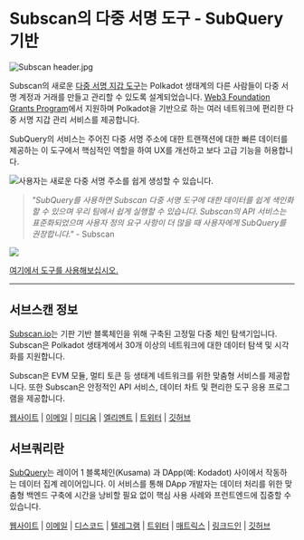 # Subscan의 다중 서명 도구 - SubQuery 기반

![Subscan header.jpg](https://cdn-images-1.medium.com/max/1600/1*Xs3mJrvClJq3qBzWU48fjg.jpeg)

Subscan의 새로운 [다중 서명 지갑 도구](https://medium.com/r/?url=https%3A%2F%2Fmultisig.subscan.io%2F)는 Polkadot 생태계의 다른 사람들이 다중 서명 계정과 거래를 만들고 관리할 수 있도록 설계되었습니다. [Web3 Foundation Grants Program](https://github.com/w3f/Grants-Program/blob/master/applications/multisignature_management_tool.md)에서 지원하며 Polkadot을 기반으로 하는 여러 네트워크에 편리한 다중 서명 지갑 관리 서비스를 제공합니다.

SubQuery의 서비스는 주어진 다중 서명 주소에 대한 트랜잭션에 대한 빠른 데이터를 제공하는 이 도구에서 핵심적인 역할을 하여 UX를 개선하고 보다 고급 기능을 허용합니다.

![사용자는 새로운 다중 서명 주소를 쉽게 생성할 수 있습니다.](https://cdn-images-1.medium.com/max/1600/1*e4AALzw8xzERhzBJgPUktQ.png)

> *"SubQuery를 사용하면 Subscan 다중 서명 도구에 대한 데이터를 쉽게 색인화할 수 있으며 우리 팀에서 쉽게 실행할 수 있습니다. Subscan의 API 서비스는 표준화되었으며 사용자 정의 요구 사항이 더 많을 때 사용자에게 SubQuery를 권장합니다."* - Subscan

![](https://cdn-images-1.medium.com/max/1600/1*Hy-1IxJ3ZNQX7qC38H19Bg.png)

[여기에서 도구를 사용해보십시오.](https://medium.com/r/?url=https%3A%2F%2Fmultisig.subscan.io%2F)

---

## 서브스캔 정보

[Subscan.io](https://www.subscan.io/)는 기판 기반 블록체인을 위해 구축된 고정밀 다중 체인 탐색기입니다. Subscan은 Polkadot 생태계에서 30개 이상의 네트워크에 대한 데이터 탐색 및 시각화를 지원합니다.

Subscan은 EVM 모듈, 멀티 토큰 등 생태계 네트워크를 위한 맞춤형 서비스를 제공합니다. 또한 Subscan은 안정적인 API 서비스, 데이터 차트 및 편리한 도구 응용 프로그램을 제공합니다.

[웹사이트](https://www.subscan.io/) | [이메일](mailto:hello@subscan.io) | [미디움](https://medium.com/subscan) | [엘리멘트](https://riot.im/app/#/room/!uaYUrKBueiKUurHliJ:matrix.org) | [트위터](https://twitter.com/subscan_io/) | [깃허브](https://github.com/itering/subscan-essentials)

## 서브쿼리란

[SubQuery](https://subquery.network/)는 레이어 1 블록체인(Kusama) 과 DApp(예: Kodadot) 사이에서 작동하는 데이터 집계 레이어입니다. 이 서비스를 통해 DApp 개발자는 데이터 처리를 위한 맞춤형 백엔드 구축에 시간을 낭비할 필요 없이 핵심 사용 사례와 프런트엔드에 집중할 수 있습니다.

[웹사이트](https://subquery.network/) | [이메일](mailto:hello@subquery.network) | [디스코드](https://discord.com/invite/78zg8aBSMG) | [텔레그램](https://t.me/subquerynetwork) | [트위터](https://twitter.com/subquerynetwork) | [매트릭스](https://matrix.to/#/#subquery:matrix.org) | [링크드인](https://www.linkedin.com/company/subquery) | [깃허브](https://github.com/subquery)
